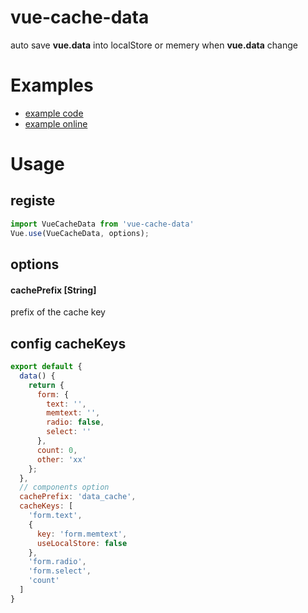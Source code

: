 # vue-cache-data
auto save **vue.data** into localStore or memery when **vue.data** change
# Examples
- [example code](https://github.com/tengmaoqing/vue-cache-data/tree/master/example) 
- [example online](https://tengmaoqing.github.io/vue-cache-data/example/index.html)

# Usage
## registe
```javascript
import VueCacheData from 'vue-cache-data'
Vue.use(VueCacheData, options);
```

## options
#### cachePrefix [String]
prefix of the cache key

## config cacheKeys
```javascript
export default {
  data() {
    return {
      form: {
        text: '',
        memtext: '',
        radio: false,
        select: ''
      },
      count: 0,
      other: 'xx'
    };
  },
  // components option
  cachePrefix: 'data_cache',
  cacheKeys: [
    'form.text',
    {
      key: 'form.memtext',
      useLocalStore: false
    },
    'form.radio',
    'form.select',
    'count'
  ]
}
```